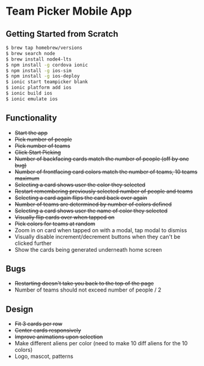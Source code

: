 # Team Picker Mobile App

## Getting Started from Scratch

```sh
$ brew tap homebrew/versions
$ brew search node
$ brew install node4-lts
$ npm install -g cordova ionic
$ npm install -g ios-sim
$ npm install -g ios-deploy
$ ionic start teampicker blank
$ ionic platform add ios
$ ionic build ios
$ ionic emulate ios
```

## Functionality
- ~~Start the app~~
- ~~Pick number of people~~
- ~~Pick number of teams~~
- ~~Click Start Picking~~
- ~~Number of backfacing cards match the number of people (off by one bug)~~
- ~~Number of frontfacing card colors match the number of teams, 10 teams maximum~~
- ~~Selecting a card shows user the color they selected~~
- ~~Restart remembering previously selected number of people and teams~~
- ~~Selecting a card again flips the card back over again~~
- ~~Number of teams are determined by number of colors defined~~
- ~~Selecting a card shows user the name of color they selected~~
- ~~Visually flip cards over when tapped on~~
- ~~Pick colors for teams at random~~
- Zoom in on card when tapped on with a modal, tap modal to dismiss
- Visually disable increment/decrement buttons when they can't be clicked further
- Show the cards being generated underneath home screen

## Bugs
- ~~Restarting doesn't take you back to the top of the page~~
- Number of teams should not exceed number of people / 2

## Design
- ~~Fit 3 cards per row~~
- ~~Center cards responsively~~
- ~~Improve animations upon selection~~
- Make different aliens per color (need to make 10 diff aliens for the 10 colors)
- Logo, mascot, patterns
